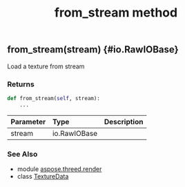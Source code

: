 ﻿---
title: from_stream method
second_title: Aspose.3D for Python via .NET API References
description: 
type: docs
weight: 40
url: /python-net/aspose.threed.render/texturedata/from_stream/
is_root: false
---

## from_stream(stream) {#io.RawIOBase}

Load a texture from stream


### Returns 





```python
def from_stream(self, stream):
    ...
```


| Parameter | Type | Description |
| :- | :- | :- |
| stream | io.RawIOBase |  |



### See Also
* module [aspose.threed.render](../../)
* class [TextureData](/3d/python-net/aspose.threed.render/texturedata)
